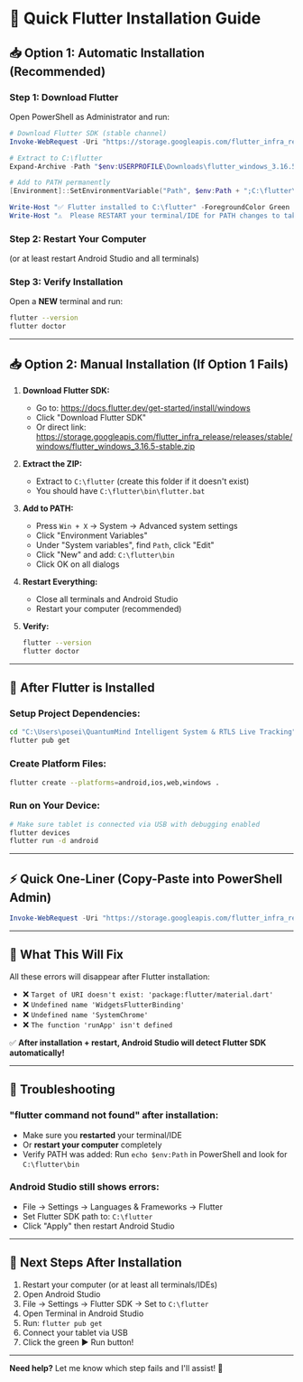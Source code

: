 # 🚀 Quick Flutter Installation Guide

## 📥 **Option 1: Automatic Installation (Recommended)**

### **Step 1: Download Flutter**
Open PowerShell as Administrator and run:

```powershell
# Download Flutter SDK (stable channel)
Invoke-WebRequest -Uri "https://storage.googleapis.com/flutter_infra_release/releases/stable/windows/flutter_windows_3.16.5-stable.zip" -OutFile "$env:USERPROFILE\Downloads\flutter_windows_3.16.5-stable.zip"

# Extract to C:\flutter
Expand-Archive -Path "$env:USERPROFILE\Downloads\flutter_windows_3.16.5-stable.zip" -DestinationPath "C:\" -Force

# Add to PATH permanently
[Environment]::SetEnvironmentVariable("Path", $env:Path + ";C:\flutter\bin", [EnvironmentVariableTarget]::Machine)

Write-Host "✅ Flutter installed to C:\flutter" -ForegroundColor Green
Write-Host "⚠️  Please RESTART your terminal/IDE for PATH changes to take effect!" -ForegroundColor Yellow
```

### **Step 2: Restart Your Computer** 
(or at least restart Android Studio and all terminals)

### **Step 3: Verify Installation**
Open a **NEW** terminal and run:
```bash
flutter --version
flutter doctor
```

---

## 📥 **Option 2: Manual Installation (If Option 1 Fails)**

1. **Download Flutter SDK:**
   - Go to: https://docs.flutter.dev/get-started/install/windows
   - Click "Download Flutter SDK"
   - Or direct link: https://storage.googleapis.com/flutter_infra_release/releases/stable/windows/flutter_windows_3.16.5-stable.zip

2. **Extract the ZIP:**
   - Extract to `C:\flutter` (create this folder if it doesn't exist)
   - You should have `C:\flutter\bin\flutter.bat`

3. **Add to PATH:**
   - Press `Win + X` → System → Advanced system settings
   - Click "Environment Variables"
   - Under "System variables", find `Path`, click "Edit"
   - Click "New" and add: `C:\flutter\bin`
   - Click OK on all dialogs

4. **Restart Everything:**
   - Close all terminals and Android Studio
   - Restart your computer (recommended)

5. **Verify:**
   ```bash
   flutter --version
   flutter doctor
   ```

---

## 🔧 **After Flutter is Installed**

### **Setup Project Dependencies:**

```bash
cd "C:\Users\posei\QuantumMind Intelligent System & RTLS Live Tracking"
flutter pub get
```

### **Create Platform Files:**

```bash
flutter create --platforms=android,ios,web,windows .
```

### **Run on Your Device:**

```bash
# Make sure tablet is connected via USB with debugging enabled
flutter devices
flutter run -d android
```

---

## ⚡ **Quick One-Liner (Copy-Paste into PowerShell Admin)**

```powershell
Invoke-WebRequest -Uri "https://storage.googleapis.com/flutter_infra_release/releases/stable/windows/flutter_windows_3.16.5-stable.zip" -OutFile "$env:USERPROFILE\Downloads\flutter.zip"; Expand-Archive -Path "$env:USERPROFILE\Downloads\flutter.zip" -DestinationPath "C:\" -Force; [Environment]::SetEnvironmentVariable("Path", $env:Path + ";C:\flutter\bin", [EnvironmentVariableTarget]::Machine); Write-Host "✅ Flutter installed! Restart your terminal." -ForegroundColor Green
```

---

## 🎯 **What This Will Fix**

All these errors will disappear after Flutter installation:
- ❌ `Target of URI doesn't exist: 'package:flutter/material.dart'`
- ❌ `Undefined name 'WidgetsFlutterBinding'`
- ❌ `Undefined name 'SystemChrome'`
- ❌ `The function 'runApp' isn't defined`

✅ **After installation + restart, Android Studio will detect Flutter SDK automatically!**

---

## 📝 **Troubleshooting**

### **"flutter command not found" after installation:**
- Make sure you **restarted** your terminal/IDE
- Or **restart your computer** completely
- Verify PATH was added: Run `echo $env:Path` in PowerShell and look for `C:\flutter\bin`

### **Android Studio still shows errors:**
- File → Settings → Languages & Frameworks → Flutter
- Set Flutter SDK path to: `C:\flutter`
- Click "Apply" then restart Android Studio

---

## 🎉 **Next Steps After Installation**

1. Restart your computer (or at least all terminals/IDEs)
2. Open Android Studio
3. File → Settings → Flutter SDK → Set to `C:\flutter`
4. Open Terminal in Android Studio
5. Run: `flutter pub get`
6. Connect your tablet via USB
7. Click the green ▶️ Run button!

---

**Need help?** Let me know which step fails and I'll assist! 🚀
